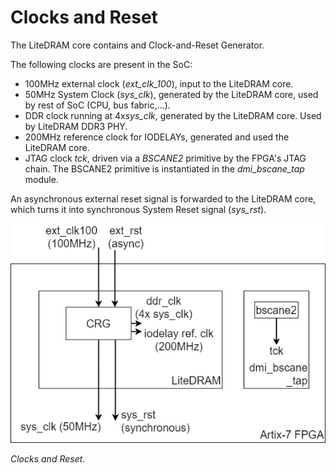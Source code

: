 Clocks and Reset
================

The LiteDRAM core contains and Clock-and-Reset Generator.

The following clocks are present in the SoC:

- 100MHz external clock (*ext_clk_100*), input to the LiteDRAM core.
- 50MHz System Clock (*sys_clk*), generated by the LiteDRAM core, used by rest of SoC (CPU, bus fabric,...).
- DDR clock running at 4x*sys_clk*, generated by the LiteDRAM core. Used by LiteDRAM DDR3 PHY.
- 200MHz reference clock for IODELAYs, generated and used the LiteDRAM core.
- JTAG clock *tck*, driven via a *BSCANE2* primitive by the FPGA's JTAG chain. The BSCANE2 primitive is instantiated in the *dmi_bscane_tap* module.
  
An asynchronous external reset signal is forwarded to the LiteDRAM core, which turns it into synchronous System Reset signal (*sys_rst*).


![Clocks and Reset](assets/clocks_and_reset.png)

*Clocks and Reset.*

